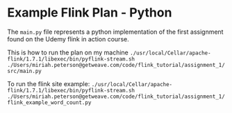 # Example Flink Plan - Python

The `main.py` file represents a python implementation of the first assignment found on the Udemy flink in action course.


This is how to run the plan on my machine
```./usr/local/Cellar/apache-flink/1.7.1/libexec/bin/pyflink-stream.sh ./Users/miriah.peterson@getweave.com/code/flink_tutorial/assignment_1/src/main.py```

To run the flink site example:
```./usr/local/Cellar/apache-flink/1.7.1/libexec/bin/pyflink-stream.sh ./Users/miriah.peterson@getweave.com/code/flink_tutorial/assignment_1/flink_example_word_count.py```
